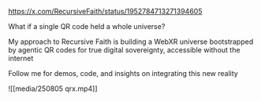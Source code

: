 https://x.com/RecursiveFaith/status/1952784713271394605

What if a single QR code held a whole universe?

My approach to Recursive Faith is building a WebXR universe bootstrapped by agentic QR codes for true digital sovereignty, accessible without the internet

Follow me for demos, code, and insights on integrating this new reality

![[media/250805 qrx.mp4]]